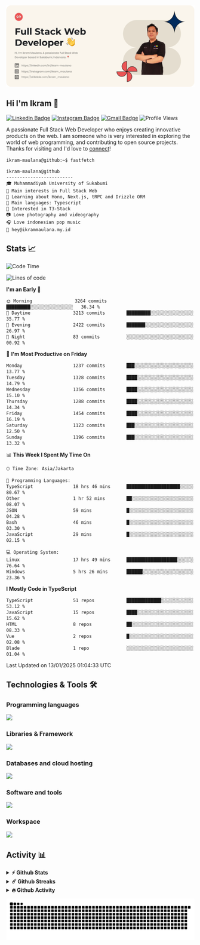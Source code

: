 ![IkramBanner](ikrambanner.webp)

## Hi I'm Ikram 👋

[![Linkedin Badge](https://img.shields.io/badge/-ikram--maulana-blue?style=flat&logo=Linkedin&logoColor=white&link=https://links.ikrammaulana.my.id/s/linkedin)](https://links.ikrammaulana.my.id/s/linkedin)
[![Instagram Badge](https://img.shields.io/badge/-@ikram__maulana-purple?style=flat&logo=instagram&logoColor=white&link=https://links.ikrammaulana.my.id/s/instagram)](https://links.ikrammaulana.my.id/s/instagram)
[![Gmail Badge](https://img.shields.io/badge/-ikrammaulana-c14438?style=flat&logo=Gmail&logoColor=white&link=https://links.ikrammaulana.my.id/s/email)](https://links.ikrammaulana.my.id/s/email)
![Profile Views](https://komarev.com/ghpvc/?username=Ikram-Maulana)

A passionate Full Stack Web Developer who enjoys creating innovative products on the web. I am someone who is very interested in exploring the world of web programming, and contributing to open source projects. Thanks for visiting and I'd love to [connect](https://links.ikrammaulana.my.id/s/linkedin)!

```console
ikram-maulana@github:~$ fastfetch
```

```console
ikram-maulana@github
-------------------------
🎓 Muhammadiyah University of Sukabumi
🔎 Main interests in Full Stack Web
🌱 Learning about Hono, Next.js, tRPC and Drizzle ORM
🌟 Main languages: Typescript
🚩 Interested in T3-Stack
📷 Love photography and videography
🎧 Love indonesian pop music
📧 hey@ikrammaulana.my.id
```

## Stats 📈

<!--START_SECTION:waka-->
![Code Time](http://img.shields.io/badge/Code%20Time-2%2C324%20hrs%2034%20mins-blue)

![Lines of code](https://img.shields.io/badge/From%20Hello%20World%20I%27ve%20Written-13.6%20million%20lines%20of%20code-blue)

**I'm an Early 🐤** 

```text
🌞 Morning                3264 commits        █████████░░░░░░░░░░░░░░░░   36.34 % 
🌆 Daytime                3213 commits        █████████░░░░░░░░░░░░░░░░   35.77 % 
🌃 Evening                2422 commits        ███████░░░░░░░░░░░░░░░░░░   26.97 % 
🌙 Night                  83 commits          ░░░░░░░░░░░░░░░░░░░░░░░░░   00.92 % 
```
📅 **I'm Most Productive on Friday** 

```text
Monday                   1237 commits        ███░░░░░░░░░░░░░░░░░░░░░░   13.77 % 
Tuesday                  1328 commits        ████░░░░░░░░░░░░░░░░░░░░░   14.79 % 
Wednesday                1356 commits        ████░░░░░░░░░░░░░░░░░░░░░   15.10 % 
Thursday                 1288 commits        ████░░░░░░░░░░░░░░░░░░░░░   14.34 % 
Friday                   1454 commits        ████░░░░░░░░░░░░░░░░░░░░░   16.19 % 
Saturday                 1123 commits        ███░░░░░░░░░░░░░░░░░░░░░░   12.50 % 
Sunday                   1196 commits        ███░░░░░░░░░░░░░░░░░░░░░░   13.32 % 
```


📊 **This Week I Spent My Time On** 

```text
🕑︎ Time Zone: Asia/Jakarta

💬 Programming Languages: 
TypeScript               18 hrs 46 mins      ████████████████████░░░░░   80.67 % 
Other                    1 hr 52 mins        ██░░░░░░░░░░░░░░░░░░░░░░░   08.07 % 
JSON                     59 mins             █░░░░░░░░░░░░░░░░░░░░░░░░   04.28 % 
Bash                     46 mins             █░░░░░░░░░░░░░░░░░░░░░░░░   03.30 % 
JavaScript               29 mins             █░░░░░░░░░░░░░░░░░░░░░░░░   02.15 % 

💻 Operating System: 
Linux                    17 hrs 49 mins      ███████████████████░░░░░░   76.64 % 
Windows                  5 hrs 26 mins       ██████░░░░░░░░░░░░░░░░░░░   23.36 % 
```

**I Mostly Code in TypeScript** 

```text
TypeScript               51 repos            █████████████░░░░░░░░░░░░   53.12 % 
JavaScript               15 repos            ████░░░░░░░░░░░░░░░░░░░░░   15.62 % 
HTML                     8 repos             ██░░░░░░░░░░░░░░░░░░░░░░░   08.33 % 
Vue                      2 repos             █░░░░░░░░░░░░░░░░░░░░░░░░   02.08 % 
Blade                    1 repo              ░░░░░░░░░░░░░░░░░░░░░░░░░   01.04 % 
```




 Last Updated on 13/01/2025 01:04:33 UTC
<!--END_SECTION:waka-->

## Technologies & Tools 🛠️

### Programming languages

<a href="https://skillicons.dev">
<img src="https://skillicons.dev/icons?i=html,css,sass,js,ts,php,py" />
</a>

### Libraries & Framework

<a href="https://skillicons.dev">
<img src="https://skillicons.dev/icons?i=react,vue,next,laravel,express,tailwind,bootstrap">
</a>

### Databases and cloud hosting

<a href="https://skillicons.dev">
<img src="https://skillicons.dev/icons?i=sqlite,mysql,postgresql,redis,vercel,cloudflare" />
</a>

### Software and tools

<a href="https://skillicons.dev">
<img src="https://skillicons.dev/icons?i=github,vscode,postman,figma&perline=11" />
</a>

### Workspace

<a href="https://skillicons.dev">
<img src="https://skillicons.dev/icons?i=apple,ubuntu,windows&perline=11" />
</a>

## Activity 📊

<details>
  <summary><b>⚡ Github Stats</b></summary>

  <br />
  <img height="180em" src="https://github-readme-stats-eight-theta.vercel.app/api?username=ikram-maulana&show_icons=true&hide_border=true&&count_private=true&include_all_commits=true" />
  <img height="180em" src="https://github-readme-stats-eight-theta.vercel.app/api/top-langs/?username=ikram-maulana&show_icons=true&hide_border=true&layout=compact&langs_count=8"/>
</details>

<details>
  <summary><b>☄️ Github Streaks</b></summary>

  <br />
  <img height="180em" src="https://github-readme-streak-stats.herokuapp.com/?user=ikram-maulana&hide_border=true" />
</details>

<details>
  <summary><b>🔥 Github Activity</b></summary>

  <br />
  <img height="180em" src="https://github-readme-activity-graph.vercel.app/graph?username=ikram-maulana&theme=github-light" />
</details>

![snake gif](https://github.com/ikram-maulana/ikram-maulana/blob/output/github-snake.svg)
